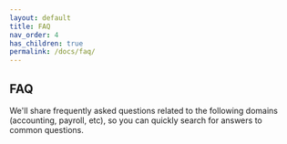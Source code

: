 ```yaml
---
layout: default
title: FAQ
nav_order: 4
has_children: true
permalink: /docs/faq/
---
```


## FAQ

We'll share frequently asked questions related to the following domains (accounting, payroll, etc), so you can quickly search for answers to common questions.
